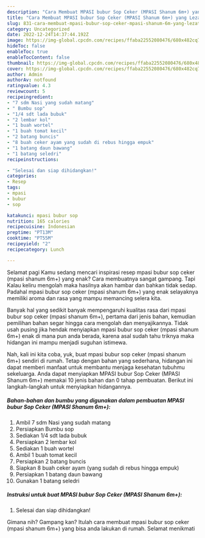 ```yaml
---
description: "Cara Membuat MPASI bubur Sop Ceker (MPASI Shanum 6m+) yang Lezat"
title: "Cara Membuat MPASI bubur Sop Ceker (MPASI Shanum 6m+) yang Lezat"
slug: 831-cara-membuat-mpasi-bubur-sop-ceker-mpasi-shanum-6m-yang-lezat
category: Uncategorized
date: 2022-12-24T14:37:44.192Z
image: https://img-global.cpcdn.com/recipes/ffaba22552080476/680x482cq70/mpasi-bubur-sop-ceker-mpasi-shanum-6m-foto-resep-utama.jpg
hideToc: false
enableToc: true
enableTocContent: false
thumbnail: https://img-global.cpcdn.com/recipes/ffaba22552080476/680x482cq70/mpasi-bubur-sop-ceker-mpasi-shanum-6m-foto-resep-utama.jpg
cover: https://img-global.cpcdn.com/recipes/ffaba22552080476/680x482cq70/mpasi-bubur-sop-ceker-mpasi-shanum-6m-foto-resep-utama.jpg
author: Admin
authorAv: notfound
ratingvalue: 4.3
reviewcount: 5
recipeingredient:
- "7 sdm Nasi yang sudah matang"
- " Bumbu sop"
- "1/4 sdt lada bubuk"
- "2 lembar kol"
- "1 buah wortel"
- "1 buah tomat kecil"
- "2 batang buncis"
- "8 buah ceker ayam yang sudah di rebus hingga empuk"
- "1 batang daun bawang"
- "1 batang seledri"
recipeinstructions:

- "Selesai dan siap dihidangkan!"
categories:
- Resep
tags:
- mpasi
- bubur
- sop

katakunci: mpasi bubur sop 
nutrition: 165 calories
recipecuisine: Indonesian
preptime: "PT13M"
cooktime: "PT55M"
recipeyield: "2"
recipecategory: Lunch

---
```



Selamat pagi Kamu sedang mencari inspirasi resep mpasi bubur sop ceker (mpasi shanum 6m+) yang enak? Cara membuatnya sangat gampang. Tapi Kalau keliru mengolah maka hasilnya akan hambar dan bahkan tidak sedap. Padahal mpasi bubur sop ceker (mpasi shanum 6m+) yang enak selayaknya memiliki aroma dan rasa yang mampu memancing selera kita.




Banyak hal yang sedikit banyak mempengaruhi kualitas rasa dari mpasi bubur sop ceker (mpasi shanum 6m+), pertama dari jenis bahan, kemudian pemilihan bahan segar hingga cara mengolah dan menyajikannya. Tidak usah pusing jika hendak menyiapkan mpasi bubur sop ceker (mpasi shanum 6m+) enak di mana pun anda berada, karena asal sudah tahu triknya maka hidangan ini mampu menjadi suguhan istimewa.


Nah, kali ini kita coba, yuk, buat mpasi bubur sop ceker (mpasi shanum 6m+) sendiri di rumah. Tetap dengan bahan yang sederhana, hidangan ini dapat memberi manfaat untuk membantu menjaga kesehatan tubuhmu sekeluarga. Anda dapat menyiapkan MPASI bubur Sop Ceker (MPASI Shanum 6m+) memakai 10 jenis bahan dan 0 tahap pembuatan. Berikut ini langkah-langkah untuk menyiapkan hidangannya.

<!--inarticleads1-->

##### Bahan-bahan dan bumbu yang digunakan dalam pembuatan MPASI bubur Sop Ceker (MPASI Shanum 6m+):

1. Ambil 7 sdm Nasi yang sudah matang
1. Persiapkan  Bumbu sop
1. Sediakan 1/4 sdt lada bubuk
1. Persiapkan 2 lembar kol
1. Sediakan 1 buah wortel
1. Ambil 1 buah tomat kecil
1. Persiapkan 2 batang buncis
1. Siapkan 8 buah ceker ayam (yang sudah di rebus hingga empuk)
1. Persiapkan 1 batang daun bawang
1. Gunakan 1 batang seledri




<!--inarticleads2-->

##### Instruksi untuk buat MPASI bubur Sop Ceker (MPASI Shanum 6m+):


1. Selesai dan siap dihidangkan!



Gimana nih? Gampang kan? Itulah cara membuat mpasi bubur sop ceker (mpasi shanum 6m+) yang bisa anda lakukan di rumah. Selamat menikmati
